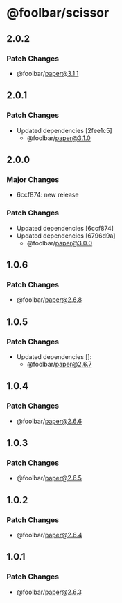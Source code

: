 # @foolbar/scissor

## 2.0.2

### Patch Changes

- @foolbar/paper@3.1.1

## 2.0.1

### Patch Changes

- Updated dependencies [2fee1c5]
  - @foolbar/paper@3.1.0

## 2.0.0

### Major Changes

- 6ccf874: new release

### Patch Changes

- Updated dependencies [6ccf874]
- Updated dependencies [6796d9a]
  - @foolbar/paper@3.0.0

## 1.0.6

### Patch Changes

- @foolbar/paper@2.6.8

## 1.0.5

### Patch Changes

- Updated dependencies []:
  - @foolbar/paper@2.6.7

## 1.0.4

### Patch Changes

- @foolbar/paper@2.6.6

## 1.0.3

### Patch Changes

- @foolbar/paper@2.6.5

## 1.0.2

### Patch Changes

- @foolbar/paper@2.6.4

## 1.0.1

### Patch Changes

- @foolbar/paper@2.6.3
